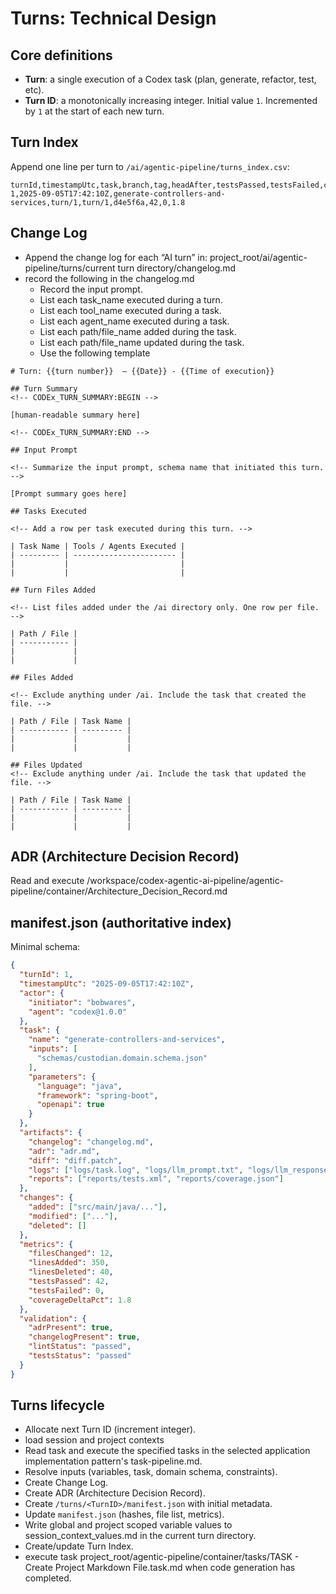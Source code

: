 # Turns: Technical Design

## Core definitions

* **Turn**: a single execution of a Codex task (plan, generate, refactor, test, etc).
* **Turn ID**: a monotonically increasing integer. Initial value `1`. Incremented by `1` at the start of each new turn.


    
## Turn Index

Append one line per turn to `/ai/agentic-pipeline/turns_index.csv`:

```
turnId,timestampUtc,task,branch,tag,headAfter,testsPassed,testsFailed,coverageDeltaPct
1,2025-09-05T17:42:10Z,generate-controllers-and-services,turn/1,turn/1,d4e5f6a,42,0,1.8
```




## Change Log

- Append the change log for each “AI turn” in: project_root/ai/agentic-pipeline/turns/current turn directory/changelog.md
- record the following in the changelog.md
  - Record the input prompt.
  - List each task_name executed during a turn.  
  - List each tool_name executed during a task.
  - List each agent_name executed during a task.
  - List each path/file_name added during the task.
  - List each path/file_name updated during the task.  
  - Use the following template


```
# Turn: {{turn number}}  – {{Date}} - {{Time of execution}}

## Turn Summary
<!-- CODEx_TURN_SUMMARY:BEGIN -->

[human-readable summary here]

<!-- CODEx_TURN_SUMMARY:END -->

## Input Prompt

<!-- Summarize the input prompt, schema name that initiated this turn. -->

[Prompt summary goes here]

## Tasks Executed

<!-- Add a row per task executed during this turn. -->

| Task Name | Tools / Agents Executed |
| --------- | ----------------------- |
|           |                         |
|           |                         |

## Turn Files Added

<!-- List files added under the /ai directory only. One row per file. -->

| Path / File |
| ----------- |
|             |
|             |

## Files Added

<!-- Exclude anything under /ai. Include the task that created the file. -->

| Path / File | Task Name |
| ----------- | --------- |
|             |           |
|             |           |

## Files Updated
<!-- Exclude anything under /ai. Include the task that updated the file. -->

| Path / File | Task Name |
| ----------- | --------- |
|             |           |
|             |           |
```

## ADR (Architecture Decision Record)

Read and execute /workspace/codex-agentic-ai-pipeline/agentic-pipeline/container/Architecture_Decision_Record.md


## manifest.json (authoritative index)

Minimal schema:

```json
{
  "turnId": 1,
  "timestampUtc": "2025-09-05T17:42:10Z",
  "actor": {
    "initiator": "bobwares",
    "agent": "codex@1.0.0"
  },
  "task": {
    "name": "generate-controllers-and-services",
    "inputs": [
      "schemas/custodian.domain.schema.json"
    ],
    "parameters": {
      "language": "java",
      "framework": "spring-boot",
      "openapi": true
    }
  },
  "artifacts": {
    "changelog": "changelog.md",
    "adr": "adr.md",
    "diff": "diff.patch",
    "logs": ["logs/task.log", "logs/llm_prompt.txt", "logs/llm_response.txt"],
    "reports": ["reports/tests.xml", "reports/coverage.json"]
  },
  "changes": {
    "added": ["src/main/java/..."],
    "modified": ["..."],
    "deleted": []
  },
  "metrics": {
    "filesChanged": 12,
    "linesAdded": 350,
    "linesDeleted": 40,
    "testsPassed": 42,
    "testsFailed": 0,
    "coverageDeltaPct": 1.8
  },
  "validation": {
    "adrPresent": true,
    "changelogPresent": true,
    "lintStatus": "passed",
    "testsStatus": "passed"
  }
}
```


## Turns lifecycle

- Allocate next Turn ID (increment integer).
- load session and project contexts
- Read task and execute the specified tasks in the selected application implementation pattern's task-pipeline.md.
- Resolve inputs (variables, task, domain schema, constraints).
- Create Change Log.
- Create ADR (Architecture Decision Record).
- Create `/turns/<TurnID>/manifest.json` with initial metadata.
- Update `manifest.json` (hashes, file list, metrics).
- Write global and project scoped variable values to session_context_values.md in the current turn directory.
- Create/update Turn Index.
- execute task project_root/agentic-pipeline/container/tasks/TASK - Create Project Markdown File.task.md when code generation has completed.



